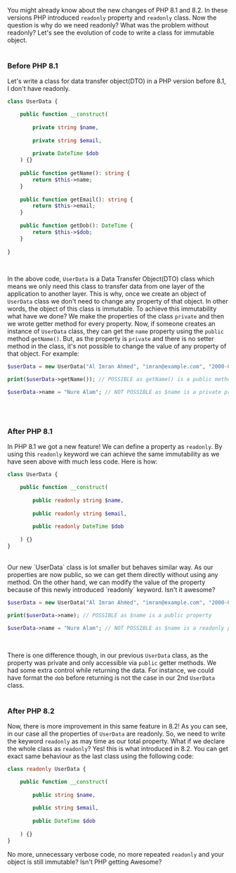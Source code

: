 You might already know about the new changes of PHP 8.1 and 8.2. In these versions PHP introduced `readonly` property and `readonly` class.
Now the question is why do we need readonly? What was the problem without readonly? Let's see the evolution of code to write a class for immutable
object.
<br>
<br>
### Before PHP 8.1 
Let's write a class for data transfer object(DTO) in a PHP version before 8.1, I don't have readonly. 
<br>

```php
class UserData {

    public function __construct(
    
        private string $name,
        
        private string $email,
        
        private DateTime $dob
    ) {}
        
    public function getName(): string {
        return $this->name;
    }
    
    public function getEmail(): string {
        return $this->email;
    }
    
    public function getDob(): DateTime {
        return $this->$dob;
    }
    
}
```
<br>

In the above code, `UserData` is a Data Transfer Object(DTO) class which means we only need this class to transfer data from one layer of the application
to another layer. This is why, once we create an object of `UserData` class we don't need to change any property of that object. In other words, the 
object of this class is immutable. To achieve this immutability what have we done? We make the properties of the class `private` and then we wrote getter
method for every property. Now, if someone creates an instance of `UserData` class, they can get the `name` property using the `public` method `getName()`.
But, as the property is `private` and there is no setter method in the class, it's not possible to change the value of any property of that object.
For example: 
<br>

```php
$userData = new UserData("Al Imran Ahmed", "imran@example.com", "2000-01-01");

print($userData->getName()); // POSSIBLE as getName() is a public method 

$userData->name = "Nure Alam"; // NOT POSSIBLE as $name is a private property
```
<br>
<br>

### After PHP 8.1
In PHP 8.1 we got a new feature! We can define a property as `readonly`. By using this `readonly` keyword we can achieve the same immutability as we have
seen above with much less code. Here is how:
<br>

```php
class UserData {

    public function __construct(
    
        public readonly string $name,
        
        public readonly string $email,
        
        public readonly DateTime $dob
        
    ) {}
}
```
<br>
Our new `UserData` class is lot smaller but behaves similar way. As our properties are now public, so we can get them directly without using any method.
On the other hand, we can modify the value of the property because of this newly introduced `readonly` keyword. Isn't it awesome? 
<br>

```php
$userData = new UserData("Al Imran Ahmed", "imran@example.com", "2000-01-01");

print($userData->name); // POSSIBLE as $name is a public property 

$userData->name = "Nure Alam"; // NOT POSSIBLE as $name is a readonly property
```
<br>

There is one difference though, in our previous `UserData` class, as the property was private and only accessible via `public` getter methods. We had
some extra control while returning the data. For instance, we could have format the `dob` before returning is not the case in our 2nd `UserData` class.
<br>
<br>

### After PHP 8.2
Now, there is more improvement in this same feature in 8.2! As you can see, in our case all the properties of `UserData` are readonly. So, we need to write
the keyword `readonly` as may time as our total property. What if we declare the whole class as `readonly`? Yes! this is what introduced in 8.2. You can
get exact same behaviour as the last class using the following code:

```php
class readonly UserData {

    public function __construct(
    
        public string $name,
        
        public string $email,
        
        public DateTime $dob
        
    ) {}
}
```

No more, unnecessary verbose code, no more repeated `readonly` and your object is still immutable? Isn't PHP getting Awesome?

